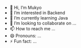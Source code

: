 - 👋 Hi, I’m Mukyo
- 👀 I’m interested in Backend
- 🌱 I’m currently learning Java
- 💞️ I’m looking to collaborate on ...
- 📫 How to reach me ...
- 😄 Pronouns: ...
- ⚡ Fun fact: ...

<!---
mukyomita/mukyomita is a ✨ special ✨ repository because its `README.md` (this file) appears on your GitHub profile.
You can click the Preview link to take a look at your changes.
--->
